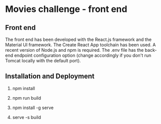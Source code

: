 # Movies challenge - front end

## Front end
The front end has been developed with the React.js framework and the Material UI framework.
The Create React App toolchain has been used. A recent version of Node.js and npm is required.
The .env file has the back-end endpoint configuration option (change accordingly if you don't run Tomcat locally with the default port).

## Installation and Deployment

1. npm install

2. npm run build

3. npm install -g serve

4. serve -s build
